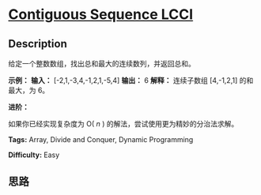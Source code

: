 # [Contiguous Sequence LCCI][title]

## Description

给定一个整数数组，找出总和最大的连续数列，并返回总和。

**示例：**
            **输入：** [-2,1,-3,4,-1,2,1,-5,4]    **输出：** 6    **解释：** 连续子数组 [4,-1,2,1] 的和最大，为 6。    

**进阶：**

如果你已经实现复杂度为 O( _n_ ) 的解法，尝试使用更为精妙的分治法求解。


**Tags:** Array, Divide and Conquer, Dynamic Programming

**Difficulty:** Easy

## 思路

[title]: https://leetcode-cn.com/problems/contiguous-sequence-lcci
